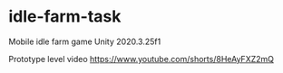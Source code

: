# idle-farm-task
Mobile idle farm game
Unity 2020.3.25f1

Prototype level video
https://www.youtube.com/shorts/8HeAyFXZ2mQ
